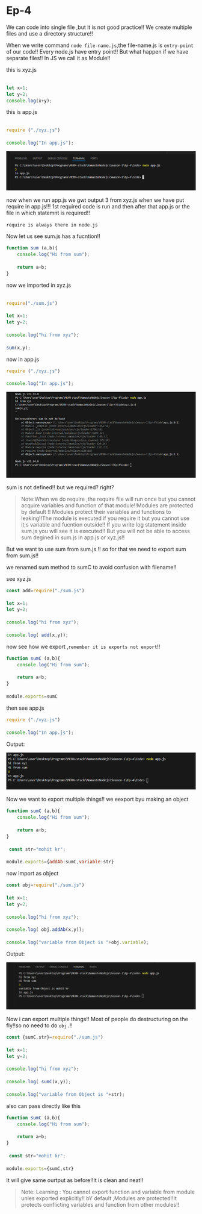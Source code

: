 # Ep-4

We can code into single file ,but it is not good practice!! We create multiple files and use a directory structure!!

When we write command `node file-name.js`,the file-name.js is `entry-point` of our code!! Every node.js have entry point!! But what happen if we have separate files!! In JS we call it as Module!!


this is xyz.js
```js

let x=1;
let y=2;
console.log(x+y);

```
this is app.js

```js

require ("./xyz.js")

console.log("In app.js");
```

![alt text](image.png)

now when we run app.js we gwt output 3 from xyz.js when we have put require in app.js!!! 1st required code is run and then after that app.js or the file in which statemnt is required!!


`require is always there in node.js`

Now let us see 
sum.js has a fucntion!!

```js
function sum (a,b){
    console.log("Hi from sum");
    
    return a+b;
}
```

now we imported in xyz.js

```js

require("./sum.js")

let x=1;
let y=2;

console.log("hi from xyz");

sum(x,y);
```
now in app.js

```js
require ("./xyz.js")

console.log("In app.js");
```

![alt text](image-1.png)

sum is not defined!! but we required? right?

>Note:When we do require ,the require file will run once but you cannot acquire variables and function of that module!!Modules are protected by default !! Modules protect their variables and functions to leaking!!The module is executed if you require it but you cannot use it;s variable and fucntion outside!! If you write log statement inside sum.js you will see it is executed!! But you will not be able to access sum degined in sum.js in app.js or xyz.js!!

But  we want to use sum from sum.js !! so for that we need to export sum from sum.js!!

we renamed sum method to sumC to avoid confusion with filename!!

see xyz.js
```js
const add=require("./sum.js")

let x=1;
let y=2;

console.log("hi from xyz");

console.log( add(x,y));
```

now see how we export ,`remember it is exports not export`!!

```js
function sumC (a,b){
    console.log("Hi from sum");
    
    return a+b;
}

module.exports=sumC
```

then see app.js

```js
require ("./xyz.js")

console.log("In app.js");
```
Output:

![alt text](image-2.png)

Now we want to export multiple things!!
we eexport byu making an object 

```js
function sumC (a,b){
    console.log("Hi from sum");
    
    return a+b;
}

 const str="mohit kr";
 
module.exports={addAb:sumC,variable:str}
```
now import as object 

```js
const obj=require("./sum.js")

let x=1;
let y=2;

console.log("hi from xyz");

console.log( obj.addAb(x,y));

console.log("variable from Object is "+obj.variable);
```
Output:

![alt text](image-3.png)

Now i can export multiple things!! Most of people do destructuring on the fly!!so no need to do `obj.`!!

```js
const {sumC,str}=require("./sum.js")

let x=1;
let y=2;

console.log("hi from xyz");

console.log( sumC(x,y));

console.log("variable from Object is "+str);


```

also can pass directly like this 
```js
function sumC (a,b){
    console.log("Hi from sum");
    
    return a+b;
}

 const str="mohit kr";
 
module.exports={sumC,str}

```
It will give same ourtput as before!!It is clean and neat!!

>Note: Learning : You cannot export function and variable from module unles exported explicitly!! bY default ,Modules are protected!!It protects conflicting variables and function from other modules!!








